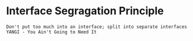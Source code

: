 # Interface Segragation Principle

    Don't put too much into an interface; split into separate interfaces
    YANGI - You Ain't Going to Need It
